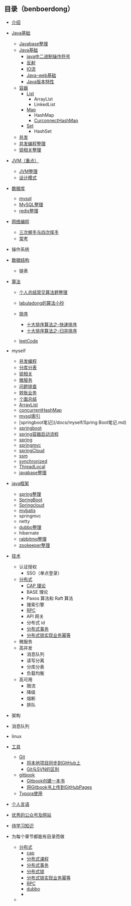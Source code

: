 ## 目录（benboerdong）

* [介绍](README.md)



* [Java基础](/docs/java/base/README.md)
  
    * [Javabase整理](/docs/myself/1.javabase.md)
    * [Java基础](/docs/java/base/java基础.md)
      * [java中二进制操作符号](/docs/java/base/java中二进制操作符号.md)
      * [反射](/docs/java/base/反射.md)
      * [IO流](/docs/java/base/IO流.md)
      * [Java-web基础](/docs/java/base/Java-Web基础.md)
      * [Java版本特性](/docs/java/base/Java版本特性.md)
    * [容器](/docs/java/collection/README.md)
      * [List](/docs/java/collection/List.md)
        * ArrayList
        * LinkedList
      * [Map](/docs/java/collection/Map.md)
        * HashMap
        * [CurconnectHashMap](/docs/myself/concurrenthashmap.md)
      * [Set](/docs/java/collection/Set.md)
        * HashSet
    * [并发](/docs/java/more_thread/README.md)
    * [并发编程整理](/docs/myself/并发编程.md)
    * [锁相关整理](/docs/myself/锁相关.md)
    
    
    
* [JVM（重点）](/docs/java/jvm/README.md)
  
  * [JVM整理](/docs/myself/4.JVM.md)
  * [设计模式](/docs/设计模式/README.md)



* [数据库](/docs/database/README.md)
  * [mysql](/docs/database/mysql.md)
  * [MySQL整理](/docs/myself/2.mysql.md)
  * [redis整理](/docs/myself/3.redis.md)



* [网络编程](/docs/network/网络编程.md)
  
  * [三次握手与四次挥手](/docs/network/三次握手和四次挥手.md)
  * [常考](/docs/network/README.md)



* 操作系统



* [数据结构](/docs/dataStructures-algorithms/dataStructure/readme.md)
  * 链表



* [算法](/docs/dataStructures-algorithms/SUMMARY.md)

    * [个人总结常见算法题整理](/docs/dataStructures-algorithms/algorithms/常见算法题.md)
    
    * [labuladong的算法小抄](/docs/dataStructures-algorithms/labuladong/readme.md)
    
    * [排序](/docs/dataStructures-algorithms/algorithms/readme.md)
      * [十大排序算法之-快速排序](/docs/dataStructures-algorithms/algorithms/快速排序.md)
      * [十大排序算法之-归并排序](/docs/dataStructures-algorithms/algorithms/归并排序.md)
      
    * [leetCode](/docs/dataStructures-algorithms/leetcode/README.md)
    
      



* myself
  * [并发编程](/docs/myself/并发编程.md)
  * [分库分表](/docs/myself/分库分表.md)
  * [锁相关](/docs/myself/锁相关.md)
  * [微服务](/docs/myself/微服务.md)
  * [问题排查](/docs/myself/问题排查.md)
  * [转账业务](/docs/myself/转账业务.md)
  * [个面总结](/docs/myself/a个人面试总结.md)
  * [ArrayList](/docs/myself/ArrayList.md)
  * [concurrentHashMap](/docs/myself/concurrenthashmap.md)
  * [mysql索引](/docs/myself/MySQL学习笔记一索引.md)
  * [springboot笔记](/docs/myself/Spring Boot笔记.md)
  * [springboot](/docs/myself/springboot.md)
  * [spring容器启动流程](/docs/myself/Spring容器启动流程.md)
  * [spring](/docs/myself/Spring.md)
  * [springmvc](/docs/myself/springmvc.md)
  * [springCloud](/docs/myself/springcloud.md)
  * [ssm](/docs/myself/ssm.md)
  * [synchronized](/docs/myself/synchronized.md)
  * [ThreadLocal](/docs/myself/ThreadLocal.md)
  * [javabase整理](/docs/myself/1.javabase.md)



* [java框架](/docs/框架/README.md)
  
    * [spring整理](/docs/myself/Spring.md)
    * [SpringBoot](/docs/myself/springboot.md)
    * [Springcloud](/docs/myself/springcloud.md)
    * [mybatis](/docs/myself/9.mybatis.md)
    * springmvc
    * netty
    * [dubbo整理](/docs/myself/6.dubbo.md)
    * hibernate
    * [rabbitmq整理](/docs/myself/7.rabbitmq.md)
    * [zookeeper整理](/docs/myself/8.zookeeper.md)



* [技术](/docs/skill/README.md)
    * 认证授权
        * SSO（单点登录）
    * [分布式](/docs/skill/分布式/SUMMARY.md)
        * [CAP 理论](/docs/skill/分布式/cap理论.md)
        * BASE 理论
        * Paxos 算法和 Raft 算法
        * 搜索引擎
        * [RPC](/docs/skill/分布式/RPC.md)
        * API 网关
        * 分布式 id
        * [分布式事务](/docs/skill/分布式/分布式事务.md)
        * [分布式锁实现业务幂等](/docs/skill/分布式/分布式锁实现业务幂等.md)
    * 微服务
    * 高并发
        * 消息队列
        * 读写分离
        * 分库分表
        * 负载均衡
    * 高可用
        * 限流
        * 降级
        * 熔断
        * 排队



* 架构



* 消息队列



* linux



* [工具](/docs/tools/readme.md)
  
    * [Git](/docs/tools/git使用/Git介绍.md)
        * [将本地项目同步到GitHub上](docs/tools/git使用/将本地项目同步到GitHub上.md)
        * [Git与SVN的区别](/docs/tools/git使用/Git和SVN的区别.md)
    * [gitbook](docs/tools/gitbook_start/readme.md)
        * [Gitbook创建一本书](docs/tools/gitbook_start/gitbook创建一本书.md)
        * [将Gitbook书上传到GitHubPages](docs/tools/gitbook_start/将Gitbook上的书籍发布在GitHubPages上.md)
    * [Typora使用](/docs/tools/typora使用/typora使用.md)



* [个人言语](docs/优秀的语言/读书心得.md)
* [优秀的公众号及网站](/excellent.md)
* [待学习知识](/docs/TODO/TODO.md)



* 为每个章节都能有目录而做
  * [分布式](/docs/skill/分布式/SUMMARY.md)
    * [cap](/docs/skill/分布式/cap理论.md)
    * [分布式课程](/docs/skill/分布式/分布式课程.md)
    * [分布式事务](/docs/skill/分布式/分布式事务.md)
    * [分布式锁](/docs/skill/分布式/分布式锁.md)
    * [分布式锁实现业务幂等](/Users/mac/gitbook/weiddjavastudy/JavaStudyBook/docs/skill/分布式/分布式锁实现业务幂等.md)
    * [RPC](/docs/skill/分布式/RPC.md)
    * [dubbo](/docs/skill/分布式/dubbo.md)
    * 
  * 

